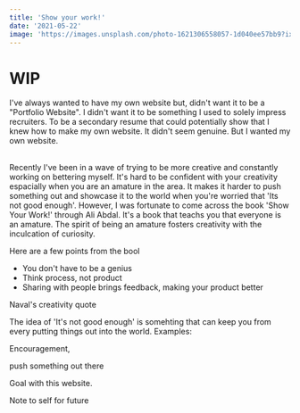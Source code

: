 ```yaml
---
title: 'Show your work!'
date: '2021-05-22'
image: 'https://images.unsplash.com/photo-1621306558057-1d040ee57bb9?ixid=MnwxMjA3fDB8MHxwaG90by1wYWdlfHx8fGVufDB8fHx8&ixlib=rb-1.2.1&auto=format&fit=crop&w=1950&q=80'
---
```


# WIP

I've always wanted to have my own website but, didn't want it to be a "Portfolio Website". I didn't want it to be something I used to solely impress recruiters. To be a secondary resume that could potentially show that I knew how to make my own website. It didn't seem genuine. But I wanted my own website. <br/><br/>

Recently I've been in a wave of trying to be more creative and constantly working on bettering myself. It's hard to be confident with your creativity espacially when you are an amature in the area. It makes it harder to push something out and showcase it to the world when you're worried that 'Its not good enough'. However, I was fortunate to come across the book 'Show Your Work!' through Ali Abdal. It's a book that teachs you that everyone is an amature. The spirit of being an amature fosters creativity with the inculcation of curiosity. 

Here are a few points from the bool
- You don't have to be a genius
- Think process, not product
- Sharing with people brings feedback, making your product better

Naval's creativity quote

The idea of 'It's not good enough' is somehting that can keep you from every putting things out into the world. Examples: 

Encouragement, 

push something out there

Goal with this website.

Note to self for future